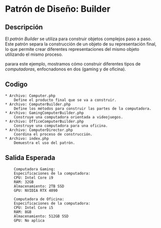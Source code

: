 # Patrón de Diseño: Builder

## Descripción

El *patrón Builder* se utiliza para construir objetos complejos paso a paso. Este patrón separa la construcción de un objeto de su representación final, lo que permite crear diferentes representaciones del mismo objeto utilizando el mismo proceso.

parara este ejemplo, mostramos cómo construir diferentes tipos de *computadoras*, enfocnadonos en dos (gaming y de oficina).

## Codigo 

    * Archivo: Computer.php
        Define el producto final que se va a construir.
    * Archivo: ComputerBuilder.php
        Define los métodos para construir las partes de la computadora.
    * Archivo: GamingComputerBuilder.php
        Construye una computadora orientada a videojuegos.
    * Archivo: OfficeComputerBuilder.php
        Construye una computadora para una oficina.
    * Archivo: ComputerDirector.php
        Coordina el proceso de construcción.
    * Archivo: index.php
        Demuestra el uso del patrón.

## Salida Esperada


        Computadora Gaming:
        Especificaciones de la computadora:
        CPU: Intel Core i9
        RAM: 32GB
        Almacenamiento: 2TB SSD
        GPU: NVIDIA RTX 4090

        Computadora de Oficina:
        Especificaciones de la computadora:
        CPU: Intel Core i5
        RAM: 8GB
        Almacenamiento: 512GB SSD
        GPU: No aplica
